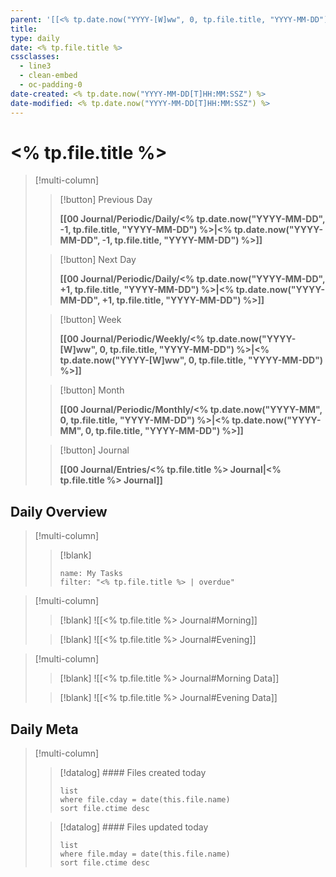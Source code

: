 ```yaml
---
parent: '[[<% tp.date.now("YYYY-[W]ww", 0, tp.file.title, "YYYY-MM-DD") %>|<% tp.date.now("YYYY-[W]ww", 0, tp.file.title, "YYYY-MM-DD") %>]]'
title: 
type: daily
date: <% tp.file.title %>
cssclasses:
  - line3
  - clean-embed
  - oc-padding-0
date-created: <% tp.date.now("YYYY-MM-DD[T]HH:MM:SSZ") %>
date-modified: <% tp.date.now("YYYY-MM-DD[T]HH:MM:SSZ") %>
---
```


# <% tp.file.title %>

> [!multi-column]
>
> > [!button]
> > Previous Day
> >
> > **[[00 Journal/Periodic/Daily/<% tp.date.now("YYYY-MM-DD", -1, tp.file.title, "YYYY-MM-DD") %>|<% tp.date.now("YYYY-MM-DD", -1, tp.file.title, "YYYY-MM-DD") %>]]**
>
> > [!button]
> > Next Day
> >
> > **[[00 Journal/Periodic/Daily/<% tp.date.now("YYYY-MM-DD", +1, tp.file.title, "YYYY-MM-DD") %>|<% tp.date.now("YYYY-MM-DD", +1, tp.file.title, "YYYY-MM-DD") %>]]**
>
> > [!button]
> > Week
> >
> > **[[00 Journal/Periodic/Weekly/<% tp.date.now("YYYY-[W]ww", 0, tp.file.title, "YYYY-MM-DD") %>|<% tp.date.now("YYYY-[W]ww", 0, tp.file.title, "YYYY-MM-DD") %>]]**
>
> > [!button]
> > Month
> >
> > **[[00 Journal/Periodic/Monthly/<% tp.date.now("YYYY-MM", 0, tp.file.title, "YYYY-MM-DD") %>|<% tp.date.now("YYYY-MM", 0, tp.file.title, "YYYY-MM-DD") %>]]**
>
> > [!button]
> > Journal
> >
> > **[[00 Journal/Entries/<% tp.file.title %> Journal|<% tp.file.title %> Journal]]**

## Daily Overview

> [!multi-column]
>
> > [!blank]
> > ```todoist
> > name: My Tasks 
> > filter: "<% tp.file.title %> | overdue"  
> > ``` 

> [!multi-column]
>
> > [!blank]
> > ![[<% tp.file.title %> Journal#Morning]]
>
> > [!blank]
> > ![[<% tp.file.title %> Journal#Evening]]

> [!multi-column]
>
> > [!blank]
> > ![[<% tp.file.title %> Journal#Morning Data]]
>
> > [!blank]
> > ![[<% tp.file.title %> Journal#Evening Data]]

## Daily Meta

> [!multi-column]
> > [!datalog] #### Files created today
> > ```dataview
> > list
> > where file.cday = date(this.file.name)
> > sort file.ctime desc
> > ```
>
> > [!datalog] #### Files updated today
> > ```dataview
> > list
> > where file.mday = date(this.file.name)
> > sort file.ctime desc
> > ```
